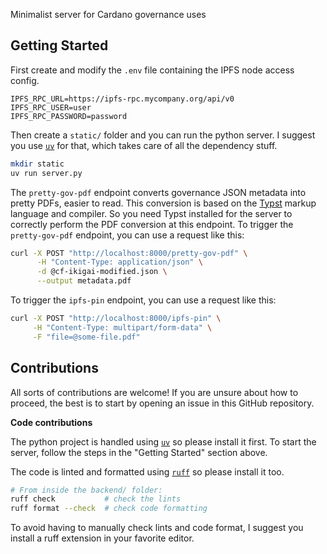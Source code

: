 Minimalist server for Cardano governance uses

## Getting Started

First create and modify the `.env` file containing the IPFS node access config.

```
IPFS_RPC_URL=https://ipfs-rpc.mycompany.org/api/v0
IPFS_RPC_USER=user
IPFS_RPC_PASSWORD=password
```

Then create a `static/` folder and you can run the python server.
I suggest you use [`uv`](https://docs.astral.sh/uv/) for that, which takes care of all the dependency stuff.

```sh
mkdir static
uv run server.py
```

The `pretty-gov-pdf` endpoint converts governance JSON metadata into pretty PDFs, easier to read.
This conversion is based on the [Typst](https://typst.app/docs/) markup language and compiler.
So you need Typst installed for the server to correctly perform the PDF conversion at this endpoint.
To trigger the `pretty-gov-pdf` endpoint, you can use a request like this:

```sh
curl -X POST "http://localhost:8000/pretty-gov-pdf" \
      -H "Content-Type: application/json" \
      -d @cf-ikigai-modified.json \
      --output metadata.pdf
```

To trigger the `ipfs-pin` endpoint, you can use a request like this:

```sh
curl -X POST "http://localhost:8000/ipfs-pin" \
     -H "Content-Type: multipart/form-data" \
     -F "file=@some-file.pdf"
```

## Contributions

All sorts of contributions are welcome!
If you are unsure about how to proceed, the best is to start by opening an issue in this GitHub repository.

**Code contributions**

The python project is handled using [`uv`](https://docs.astral.sh/uv/) so please install it first.
To start the server, follow the steps in the "Getting Started" section above.

The code is linted and formatted using [`ruff`](https://docs.astral.sh/ruff/) so please install it too.

```sh
# From inside the backend/ folder:
ruff check           # check the lints
ruff format --check  # check code formatting
```

To avoid having to manually check lints and code format, I suggest you install a ruff extension in your favorite editor.
